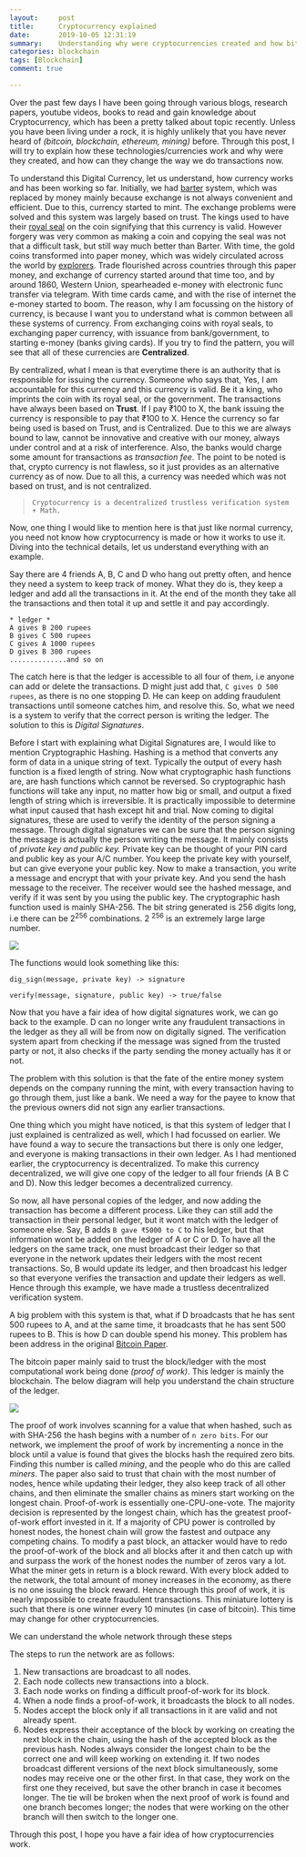 ```yaml
---
layout:     post
title:      Cryptocurrency explained
date:       2019-10-05 12:31:19
summary:    Understanding why were cryptocurrencies created and how bitcoin works. 
categories: blockchain
tags: [Blockchain]
comment: true

---
```



<!-- # cryptocurrency explained.  -->

Over the past few days I have been going through various blogs, research papers, youtube videos, books to read and gain knowledge about Cryptocurrency, which has been a pretty talked about topic recently. Unless you have been living under a rock, it is highly unlikely that you have never heard of _(bitcoin, blockchain, ethereum, mining)_ before. Through this post, I will try to explain how these technologies/currencies work and why were they created, and how can they change the way we do transactions now. 

To understand this Digital Currency, let us understand, how currency works and has been working so far. 
Initially, we had [barter](https://en.wikipedia.org/wiki/Barter) system, which was replaced by money mainly because exchange is not always convenient and efficient. 
Due to this, currency started to mint. The exchange problems were solved and this system was largely based on trust. The kings used to have their [royal seal](https://en.wikipedia.org/wiki/Alyattes_of_Lydia) on the coin signifying that this currency is valid. However forgery was very common as making a coin and copying the seal was not that a difficult task, but still way much better than Barter. 
With time, the gold coins transformed into paper money, which was widely circulated across the world by [explorers](https://en.wikisource.org/wiki/The_Travels_of_Marco_Polo/Book_2/Chapter_24). Trade flourished across countries through this paper money, and exchange of currency started around that time too, and by around 1860, Western Union, spearheaded e-money with electronic func transfer via telegram. With time cards came, and with the rise of internet the e-money started to boom. 
The reason, why I am focussing on the history of currency, is because I want you to understand what is common between all these systems of currency. From exchanging coins with royal seals, to exchanging paper currency, with issuance from bank/government, to starting e-money (banks giving cards). If you try to find the pattern, you will see that all of these currencies are **Centralized**.

By centralized, what I mean is that everytime there is an authority that is responsible for issuing the currency. Someone who says that, Yes, I am accountable for this currency and this currency is valid. Be it a king, who imprints the coin with its royal seal, or the government. The transactions have always been based on **Trust**. If I pay ₹100 to X, the bank issuing the currency is responsible to pay that ₹100 to X. Hence the currency so far being used is based on Trust, and is Centralized. Due to this we are always bound to law, cannot be innovative and creative with our money, always under control and at a risk of interference. Also, the banks would charge some amount for transactions as _transaction fee_. The point to be noted is that, crypto currency is not flawless, so it just provides as an alternative currency as of now. Due to all this, a currency was needed which was not based on trust, and is not centralized. 
> `Cryptocurrency is a decentralized trustless verification system + Math.`

Now, one thing I would like to mention here is that just like normal currency, you need not know how cryptocurrency is made or how it works to use it. Diving into the technical details, let us understand everything with an example.


Say there are 4 friends A, B, C and D who hang out pretty often, and hence they need a system to keep track of money. What they do is, they keep a ledger and add all the transactions in it. At the end of the month they take all the transactions and then total it up and settle it and pay accordingly.


```
* ledger *
A gives B 200 rupees
B gives C 500 rupees
C gives A 1000 rupees
D gives B 300 rupees
..............and so on
```

The catch here is that the ledger is accessible to all four of them, i.e anyone can add or delete the transactions. D might just add that, `C gives D 500 rupees`, as there is no one stopping D. He can keep on adding fraudulent transactions until someone catches him, and resolve this. So, what we need is a system to verify that the correct person is writing the ledger. The solution to this is *Digital Signatures*. 

Before I start with explaining what Digital Signatures are, I would like to mention Cryptographic Hashing. Hashing is a method that converts any form of data in a unique string of text. Typically the output of every hash function is a fixed length of string. Now what cryptographic hash functions are, are hash functions which cannot be reversed. 
So cryptographic hash functions will take any input, no matter how big or small, and output a fixed length of string which is irreversible. It is practically impossible to determine what input caused that hash except hit and trial. Now coming to digital signatures, these are used to verify the identity of the person signing a message. Through digital signatures we can be sure that the person signing the message is actually the person writing the message. It mainly consists of _private key and public key._ Private key can be thought of your PIN card and public key as your A/C number. You keep the private key with yourself, but can give everyone your public key. Now to make a transaction, you write a message and encrypt that with your private key. And you send the hash message to the receiver. The receiver would see the hashed message, and verify if it was sent by you using the public key. The cryptographic hash function used is mainly SHA-256. The bit string generated is 256 digits long, i.e there can be 2<sup>256</sup> combinations. 2 <sup>256</sup> is an extremely large large number. 


![](/images/bitcoin2.png)

The functions would look something like this: 

```
dig_sign(message, private key) -> signature

verify(message, signature, public key) -> true/false

```


Now that you have a fair idea of how digital signatures work, we can go back to the example. D can no longer write any fraudulent transactions in the ledger as they all will be from now on digitally signed. The verification system apart from checking if the message was signed from the trusted party or not, it also checks if the party sending the money actually has it or not. 


The problem with this solution is that the fate of the entire money system depends on the company running the mint, with every transaction having to go through them, just like a bank. We need a way for the payee to know that the previous owners did not sign any earlier transactions.

One thing which you might have noticed, is that this system of ledger that I just explained is centralized as well, which I had focussed on earlier. We have found a way to secure the transactions but there is only one ledger, and everyone is making transactions in their own ledger. As I had mentioned earlier, the cryptocurrency is decentralized. To make this currency decentralized, we will give one copy of the ledger to all four friends (A B C and D). Now this ledger becomes a decentralized currency.


So now, all have personal copies of the ledger, and now adding the transaction has become a different process. Like they can still add the transaction in their personal ledger, but it wont match with the ledger of someone else. Say, B adds `B gave ₹5000 to C` to his ledger, but that information wont be added on the ledger of A or C or D. To have all the ledgers on the same track, one must broadcast their ledger so that everyone in the network updates their ledgers with the most recent transactions. So, B would update its ledger, and then broadcast his ledger so that everyone verifies the transaction and update their ledgers as well. Hence through this example, we have made a trustless decentralized verification system.


A big problem with this system is that, what if D broadcasts that he has sent 500 rupees to A, and at the same time, it broadcasts that he has sent 500 rupees to B. This is how D can double spend his money. This problem has been address in the original [Bitcoin Paper](https://bitcoin.org/bitcoin.pdf). 


The bitcoin paper mainly said to trust the block/ledger with the most computational work being done _(proof of work)_. This ledger is mainly the blockchain. The below diagram will help you understand the chain structure of the ledger.

![](/images/bitcoin1.png) 

The proof of work involves scanning for a value that when hashed, such as with SHA-256 the hash begins with a number of `n zero bits`. 
For our network, we implement the proof of work by incrementing a nonce in the block until a value is found that gives the blocks hash the required zero bits. Finding this number is called *mining*, and the people who do this are called *miners*. The paper also said to trust that chain with the most number of nodes, hence while updating their ledger, they also keep track of all other chains, and then eliminate the smaller chains as miners start working on the longest chain. 
Proof-of-work is essentially one-CPU-one-vote. The majority decision is represented by the longest chain, which has the greatest proof-of-work effort invested in it. If a majority of CPU power is controlled by honest nodes, the honest chain will grow the fastest and outpace any competing chains. To modify a past block, an attacker would have to redo the proof-of-work of the block and all blocks after it and then catch up with and surpass the work of the honest nodes the number of zeros vary a lot. What the miner gets in return is a block reward. With every block added to the network, the total amount of money increases in the economy, as there is no one issuing the block reward. Hence through this proof of work, it is nearly impossible to create fraudulent transactions. This miniature lottery is such that there is one winner every 10 minutes (in case of  bitcoin). This time may change for other cryptocurrencies.  


We can understand the whole network through these steps


The steps to run the network are as follows:

1. New transactions are broadcast to all nodes.
2. Each node collects new transactions into a block.
3. Each node works on finding a difficult proof-of-work for its block.
4. When a node finds a proof-of-work, it broadcasts the block to all nodes.
5. Nodes accept the block only if all transactions in it are valid and not already spent.
6. Nodes express their acceptance of the block by working on creating the next block in the chain, using the hash of the accepted block as the previous hash. Nodes always consider the longest chain to be the correct one and will keep working on extending it. If two nodes broadcast different versions of the next block simultaneously, some nodes may receive one or the other first. In that case, they work on the first one they received, but save the other branch in case it becomes longer. The tie will be broken when the next proof of work is found and one branch becomes longer; the nodes that were working on the other branch will then switch to the longer one.



Through this post, I hope you have a fair idea of how cryptocurrencies work. 
